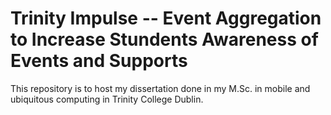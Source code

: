 # Trinity Impulse -- Event Aggregation to Increase Stundents Awareness of Events and Supports

This repository is to host my dissertation done in my M.Sc. in mobile and ubiquitous computing in Trinity College Dublin.

